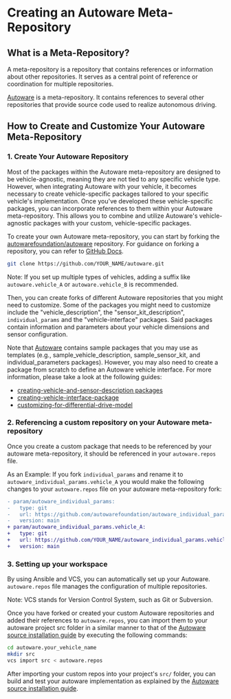 # Creating an Autoware Meta-Repository

## What is a Meta-Repository?

A meta-repository is a repository that contains references or information about other repositories. It serves as a central point of reference or coordination for multiple repositories.

[Autoware](https://github.com/autowarefoundation/autoware) is a meta-repository. It contains references to several other repositories that provide source code used to realize autonomous driving.

## How to Create and Customize Your Autoware Meta-Repository

### 1. Create Your Autoware Repository

Most of the packages within the Autoware meta-repository are designed to be vehicle-agnostic, meaning they are not tied to any specific vehicle type. However, when integrating Autoware with your vehicle, it becomes necessary to create vehicle-specific packages tailored to your specific vehicle's implementation. Once you've developed these vehicle-specific packages, you can incorporate references to them within your Autoware meta-repository. This allows you to combine and utilize Autoware's vehicle-agnostic packages with your custom, vehicle-specific packages.

To create your own Autoware meta-repository, you can start by forking the [autowarefoundation/autoware](https://github.com/autowarefoundation/autoware) repository. For guidance on forking a repository, you can refer to [GitHub Docs](https://docs.github.com/en/get-started/quickstart/fork-a-repo).

```bash
git clone https://github.com/YOUR_NAME/autoware.git
```

Note: If you set up multiple types of vehicles, adding a suffix like `autoware.vehicle_A` or `autoware.vehicle_B` is recommended.

Then, you can create forks of different Autoware repositories that you might need to customize. Some of the packages you might need to customize include the "vehicle_description", the "sensor_kit_description", `individual_params` and the "vehicle-interface" packages. Said packages contain information and parameters about your vehicle dimensions and sensor configuration.

Note that [Autoware](https://github.com/autowarefoundation/autoware) contains sample packages that you may use as templates (e.g., sample_vehicle_description, sample_sensor_kit, and individual_parameters packages). However, you may also need to create a package from scratch to define an Autoware vehicle interface. For more information, please take a look at the following guides:

- [creating-vehicle-and-sensor-description packages](https://autowarefoundation.github.io/autoware-documentation/main/how-to-guides/integrating-autoware/creating-vehicle-and-sensor-description/creating-vehicle-and-sensor-description)
- [creating-vehicle-interface-package](https://autowarefoundation.github.io/autoware-documentation/main/how-to-guides/integrating-autoware/creating-vehicle-interface-package/creating-a-vehicle-interface-for-an-ackermann-kinematic-model/)
- [customizing-for-differential-drive-model](https://autowarefoundation.github.io/autoware-documentation/main/how-to-guides/integrating-autoware/creating-vehicle-interface-package/customizing-for-differential-drive-model/)

### 2. Referencing a custom repository on your Autoware meta-repository

Once you create a custom package that needs to be referenced by your autoware meta-repository, it should be referenced in your `autoware.repos` file.

As an Example: If you fork `individual_params` and rename it to `autoware_individual_params.vehicle_A` you would make the following changes to your `autoware.repos` file on your autoware meta-repository fork:

```diff
- param/autoware_individual_params:
-   type: git
-   url: https://github.com/autowarefoundation/autoware_individual_params
-   version: main
+ param/autoware_individual_params.vehicle_A:
+   type: git
+   url: https://github.com/YOUR_NAME/autoware_individual_params.vehicle_A
+   version: main
```

### 3. Setting up your workspace

By using Ansible and VCS, you can automatically set up your Autoware.
`autoware.repos` file manages the configuration of multiple repositories.

Note: VCS stands for Version Control System, such as Git or Subversion.

Once you have forked or created your custom Autoware repositories and added their references to `autoware.repos`, you can import them to your autoware project src folder in a similar manner to that of the [Autoware source installation guide](https://autowarefoundation.github.io/autoware-documentation/main/installation/autoware/source-installation/#how-to-set-up-a-workspace) by executing the following commands:

```bash
cd autoware.your_vehicle_name
mkdir src
vcs import src < autoware.repos
```

After importing your custom repos into your project's `src/` folder, you can build and test your autoware implementation as explained by the [Autoware source installation guide](https://autowarefoundation.github.io/autoware-documentation/main/installation/autoware/source-installation/#how-to-set-up-a-workspace).
